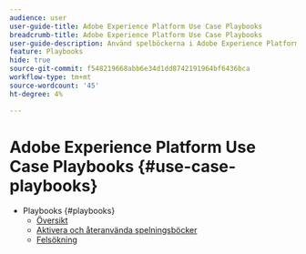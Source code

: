 ```yaml
---
audience: user
user-guide-title: Adobe Experience Platform Use Case Playbooks
breadcrumb-title: Adobe Experience Platform Use Case Playbooks
user-guide-description: Använd spelböckerna i Adobe Experience Platform för att generera resurser och komma igång med olika användningsexempel inom marknadsföring.
feature: Playbooks
hide: true
source-git-commit: f548219668abb6e34d1dd8742191964bf6436bca
workflow-type: tm+mt
source-wordcount: '45'
ht-degree: 4%

---
```



# Adobe Experience Platform Use Case Playbooks {#use-case-playbooks}

* Playbooks {#playbooks}
   * [Översikt](/help/use-case-playbooks/playbooks/overview.md)
   * [Aktivera och återanvända spelningsböcker](/help/use-case-playbooks/playbooks/ui-guide.md)
   * [Felsökning](/help/use-case-playbooks/playbooks/troubleshooting.md)